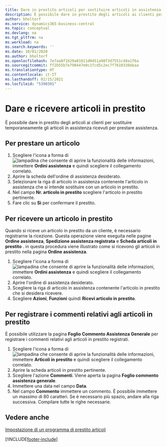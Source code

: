 ```yaml
---
title: Dare in prestito articoli per sostituire articoli in assistenza | Documenti Microsoft
description: È possibile dare in prestito degli articoli ai clienti per sostituire temporaneamente gli articoli in assistenza ricevuti per prestare assistenza.
author: bholtorf
ms.service: dynamics365-business-central
ms.topic: conceptual
ms.devlang: na
ms.tgt_pltfrm: na
ms.workload: na
ms.search.keywords: ''
ms.date: 10/01/2020
ms.author: bholtorf
ms.openlocfilehash: 7e7aa8f1b29a81011d0451a98f3d7551cd4a1f6a
ms.sourcegitcommit: ff2b55b7e790447e0c1fcd5c2ec7f7610338ebaa
ms.translationtype: HT
ms.contentlocale: it-IT
ms.lasthandoff: 02/15/2021
ms.locfileid: "5390301"
---
```

# <a name="lend-and-receive-loaners"></a>Dare e ricevere articoli in prestito
È possibile dare in prestito degli articoli ai clienti per sostituire temporaneamente gli articoli in assistenza ricevuti per prestare assistenza.  
  
## <a name="to-lend-a-loaner-item"></a>Per prestare un articolo    
1. Scegliere l'icona a forma di ![lampadina che consente di aprire la funzionalità delle informazioni](media/ui-search/search_small.png "Informazioni sull'operazione che si desidera eseguire"), immettere **Ordini assistenza** e quindi scegliere il collegamento correlato.  
2. Aprire la scheda dell'ordine di assistenza desiderato.  
3. Selezionare la riga di articolo in assistenza contenente l'articolo in assistenza che si intende sostituire con un articolo in prestito.  
4. Nel campo **Nr. articolo in prestito** scegliere l'articolo in prestito pertinente.  
5. Fare clic su **Sì** per confermare il prestito.  

## <a name="to-receive-a-loaner"></a>Per ricevere un articolo in prestito  
Quando si riceve un articolo in prestito da un cliente, è necessario registrarne la ricezione. Questa operazione viene eseguita nelle pagine **Ordine assistenza**, **Spedizione assistenza registrata** e  **Scheda articoli in prestito** . in questa procedura viene illustrato come si ricevono gli articoli in prestito nella pagina **Ordine assistenza**.  
  
1. Scegliere l'icona a forma di ![lampadina che consente di aprire la funzionalità delle informazioni](media/ui-search/search_small.png "Informazioni sull'operazione che si desidera eseguire"), immettere **Ordini assistenza** e quindi scegliere il collegamento correlato.  
2. Aprire l'ordine di assistenza desiderato.  
3. Scegliere la riga di articolo in assistenza contenente l'articolo in prestito che si desidera ricevere.  
4. Scegliere **Azioni**, **Funzioni** quindi **Ricevi articolo in prestito**.  

## <a name="to-register-loaner-comments"></a>Per registrare i commenti relativi agli articoli in prestito  
È possibile utilizzare la pagina **Foglio Commento Assistenza Generale** per registrare i commenti relativi agli articoli in prestito registrati.  
  
1. Scegliere l'icona a forma di ![lampadina che consente di aprire la funzionalità delle informazioni](media/ui-search/search_small.png "Informazioni sull'operazione che si desidera eseguire"), immettere **Articoli in prestito** e quindi scegliere il collegamento correlato.  
2. Aprire la scheda articoli in prestito pertinente.  
3. Scegliere l'azione **Commenti**. Viene aperta la pagina **Foglio commento assistenza generale**.  
4. Immettere una data nel campo **Data**.  
5. Nel campo **Commento** immettere un commento. È possibile immettere un massimo di 80 caratteri. Se è necessario più spazio, andare alla riga successiva. Compilare tutte le righe necessarie.  
  
## <a name="see-also"></a>Vedere anche  
[Impostazione di un programma di prestito articoli](service-how-setup-loaner-program.md)   


[!INCLUDE[footer-include](includes/footer-banner.md)]